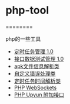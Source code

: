 <h1>php-tool</h1>
========
<p>
    php的一些工具
</p>

<ul>
    <li>
        <a href="https://github.com/wedv/php-tool/tree/master/scron_admin">定时任务管理 1.0</a>
    </li>
    <li>
        <a href="https://github.com/wedv/php-tool/tree/master/interface_test">接口数据测试管理 1.0</a>
    </li>
    <li>
        <a href="https://github.com/wedv/php-tool/blob/master/ApkParser.php">apk文件信息解析类</a>
    </li>
    <li>
        <a href="https://github.com/wedv/php-tool/blob/master/CErrorHandler.php">自定义错误处理类</a>
    </li>
    <li>
        <a href="https://github.com/wedv/php-tool/blob/master/CronEntry.php">定时任务时间解析类</a>
    </li>
    <li>
        <a href="https://github.com/wedv/php-tool/tree/master/PHP%20WebSockets">PHP WebSockets</a>
    </li>
    <li>
        <a href="https://github.com/wedv/php-tool/tree/master/PHP%20WebSockets">PHP Upyun 附加接口</a>
    </li>
</ul>



